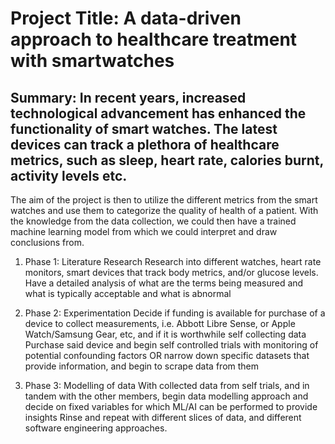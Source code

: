 # Project Title: A data-driven approach to healthcare treatment with smartwatches
## Summary: In recent years, increased technological advancement has enhanced the functionality of smart watches. The latest devices can track a plethora of healthcare metrics, such as sleep, heart rate, calories burnt, activity levels etc.

The aim of the project is then to utilize the different metrics from the smart watches and use them to categorize the quality of health of a patient. With the knowledge from the data collection, we could then have a trained machine learning model from which we could interpret and draw conclusions from.

1. Phase 1: Literature Research
Research into different watches, heart rate monitors, smart devices that track body metrics, and/or glucose levels. 
Have a detailed analysis of what are the terms being measured and what is typically acceptable and what is abnormal

2. Phase 2: Experimentation
Decide if funding is available for purchase of a device to collect measurements, i.e. Abbott Libre Sense, or Apple Watch/Samsung Gear, etc, and if it is worthwhile self collecting data
Purchase said device and begin self controlled trials with monitoring of potential confounding factors OR narrow down specific datasets that provide information, and begin to scrape data from them

3. Phase 3: Modelling of data
With collected data from self trials, and in tandem with the other members, begin data modelling approach and decide on fixed variables for which ML/AI can be performed to provide insights
Rinse and repeat with different slices of data, and different software engineering approaches.
